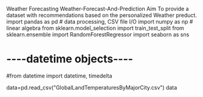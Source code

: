 Weather Forecasting
Weather-Forecast-And-Prediction
Aim
To provide a dataset with recommendations based on the personalized Weather preduct.
import pandas as pd # data processing, CSV file I/O
import numpy as np # linear algebra
from sklearn.model_selection import train_test_split
from sklearn.ensemble import RandomForestRegressor
import seaborn as sns

# ----datetime objects---- #
#from datetime import datetime, timedelta

data=pd.read_csv("GlobalLandTemperaturesByMajorCity.csv")
data
